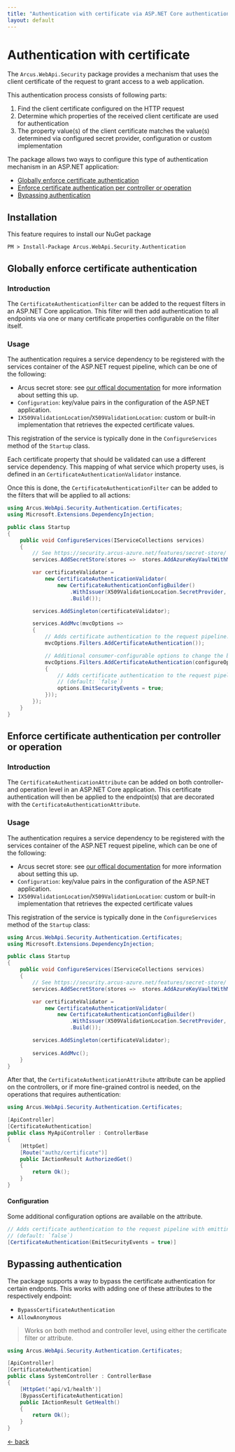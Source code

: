 ```yaml
---
title: "Authentication with certificate via ASP.NET Core authentication filters"
layout: default
---
```


# Authentication with certificate

The `Arcus.WebApi.Security` package provides a mechanism that uses the client certificate of the request to grant access to a web application.

This authentication process consists of following parts:

1. Find the client certificate configured on the HTTP request
2. Determine which properties of the received client certificate are used for authentication
3. The property value(s) of the client certificate matches the value(s) determined via configured secret provider, configuration or custom implementation

The package allows two ways to configure this type of authentication mechanism in an <span>ASP.NET</span> application:
- [Globally enforce certificate authentication](#Globally-enforce-certificate-authentication)
- [Enforce certificate authentication per controller or operation](#Enforce-certificate-authentication-per-controller-or-operation)
- [Bypassing authentication](#bypassing-authentication)

## Installation

This feature requires to install our NuGet package

```shell
PM > Install-Package Arcus.WebApi.Security.Authentication
```

## Globally enforce certificate authentication

### Introduction

The `CertificateAuthenticationFilter` can be added to the request filters in an <span>ASP.NET</span> Core application.
This filter will then add authentication to all endpoints via one or many certificate properties configurable on the filter itself.

### Usage

The authentication requires a service dependency to be registered with the services container of the <span>ASP.NET</span> request pipeline, which can be one of the following:
- Arcus secret store: see [our offical documentation](https://security.arcus-azure.net/features/secret-store/) for more information about setting this up.
- `Configuration`: key/value pairs in the configuration of the <span>ASP.NET</span> application.
- `IX509ValidationLocation`/`X509ValidationLocation`: custom or built-in implementation that retrieves the expected certificate values.

This registration of the service is typically done in the `ConfigureServices` method of the `Startup` class.

Each certificate property that should be validated can use a different service dependency. 
This mapping of what service which property uses, is defined in an `CertificateAuthenticationValidator` instance.

Once this is done, the `CertificateAuthenticationFilter` can be added to the filters that will be applied to all actions:

```csharp
using Arcus.WebApi.Security.Authentication.Certificates;
using Microsoft.Extensions.DependencyInjection;

public class Startup
{
    public void ConfigureServices(IServiceCollections services)
    {
        // See https://security.arcus-azure.net/features/secret-store/ for more information.
        services.AddSecretStore(stores =>  stores.AddAzureKeyVaultWithManagedIdentity("https://your-keyvault.vault.azure.net/", CacheConfiguration.Default));

        var certificateValidator =
            new CertificateAuthenticationValidator(
                new CertificateAuthenticationConfigBuilder()
                    .WithIssuer(X509ValidationLocation.SecretProvider, "key-to-certificate-issuer-name")
                    .Build());

        services.AddSingleton(certificateValidator);

        services.AddMvc(mvcOptions => 
        {
            // Adds certificate authentication to the request pipeline.
            mvcOptions.Filters.AddCertificateAuthentication());

            // Additional consumer-configurable options to change the behavior of the authentication filter.
            mvcOptions.Filters.AddCertificateAuthentication(configureOptions: options =>
            {
                // Adds certificate authentication to the request pipeline with emitting security events during the authorization of the request.
                // (default: `false`)
                options.EmitSecurityEvents = true;
            }));
        });
    }
}
```

## Enforce certificate authentication per controller or operation

### Introduction

The `CertificateAuthenticationAttribute` can be added on both controller- and operation level in an <span>ASP.NET</span> Core application.
This certificate authentication will then be applied to the endpoint(s) that are decorated with the `CertificateAuthenticationAttribute`.

### Usage

The authentication requires a service dependency to be registered with the services container of the <span>ASP.NET</span> request pipeline, which can be one of the following:
- Arcus secret store: see [our offical documentation](https://security.arcus-azure.net/features/secret-store/) for more information about setting this up.
- `Configuration`: key/value pairs in the configuration of the <span>ASP.NET</span> application.
- `IX509ValidationLocation`/`X509ValidationLocation`: custom or built-in implementation that retrieves the expected certificate values

This registration of the service is typically done in the `ConfigureServices` method of the `Startup` class:

```csharp
using Arcus.WebApi.Security.Authentication.Certificates;
using Microsoft.Extensions.DependencyInjection;

public class Startup
{
    public void ConfigureServices(IServiceCollections services)
    {
        // See https://security.arcus-azure.net/features/secret-store/ for more information.
        services.AddSecretStore(stores =>  stores.AddAzureKeyVaultWithManagedIdentity("https://your-keyvault.vault.azure.net/", CacheConfiguration.Default));

        var certificateValidator = 
            new CertificateAuthenticationValidator(
                new CertificateAuthenticationConfigBuilder()
                    .WithIssuer(X509ValidationLocation.SecretProvider, "key-to-certificate-issuer-name")
                    .Build());

        services.AddSingleton(certificateValidator);
    
        services.AddMvc();
    }
}
```

After that, the `CertificateAuthenticationAttribute` attribute can be applied on the controllers, or if more fine-grained control is needed, on the operations that requires authentication:

```csharp
using Arcus.WebApi.Security.Authentication.Certificates;

[ApiController]
[CertificateAuthentication]
public class MyApiController : ControllerBase
{
    [HttpGet]
    [Route("authz/certificate")]
    public IActionResult AuthorizedGet()
    {
        return Ok();
    }
}
```

#### Configuration

Some additional configuration options are available on the attribute.

```csharp
// Adds certificate authentication to the request pipeline with emitting of security events during the authentication of the request.
// (default: `false`)
[CertificateAuthentication(EmitSecurityEvents = true)]
```

## Bypassing authentication

The package supports a way to bypass the certificate authentication for certain endponts.
This works with adding one of these attributes to the respectively endpoint:
- `BypassCertificateAuthentication`
- `AllowAnonymous`

> Works on both method and controller level, using either the certificate filter or attribute.

```csharp
using Arcus.WebApi.Security.Authentication.Certificates;

[ApiController]
[CertificateAuthentication]
public class SystemController : ControllerBase
{
    [HttpGet('api/v1/health')]
    [BypassCertificateAuthentication]
    public IActionResult GetHealth()
    {
        return Ok();
    }
}
```


[&larr; back](/)
